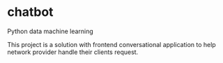 # chatbot
Python data machine learning

This project is a solution with frontend conversational application to help network provider handle their clients request.
